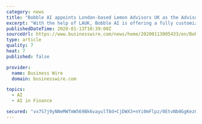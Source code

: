 ```yaml
---
category: news
title: "Bobble AI appoints London-based Lemon Advisors UK as the Advisory Partner for Global Expansion"
excerpt: "With the help of LAUK, Bobble AI is offering a fully customized white labeled Keyboard SDK, easily integrated into the existing mobile applications. All consumer-facing used-cases of a mobile app are replicated into the keyboard frontend, thus making them easily accessible to users. Any business sector, including Banks, Fintech, Telcos ..."
publishedDateTime: 2020-01-13T10:39:00Z
sourceUrl: https://www.businesswire.com/news/home/20200113005433/en/Bobble-AI-appoints-London-based-Lemon-Advisors-UK
type: article
quality: 7
heat: 7
published: false

provider:
  name: Business Wire
  domain: businesswire.com

topics:
  - AI
  - AI in Finance

secured: "vx7S7j9yNNeMWTmW569Bk6vayulT8d+CjDWX3+nYi0mFlpz/0EtvNb0GgKezQua6v5x9v7JV3vn3GahB387b4LtuJ+j5nS7qlLmJVGa+M9A1y2j3wkahTlY56Gxa+7K1TX9gpjVcmnSi8qhqUKKV1ynE6eKXODrbUqgH38iHAMbZEjnGxCnaG+KVmOWyABdr4vlGADe0VaoPl9J+QTXhUF/Gfg/0S7xKHNue+K8g4rblyL8qAukiTrFJSzX813Vpw0CPpTGmOpSBZKJBg7LAJOVHpBVK+sHSygVzHFGC724=;zWeIDnr5Sqfz0LWYYavspg=="
---
```


